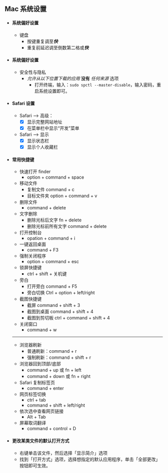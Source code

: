 ## Mac 系统设置
+ #### 系统偏好设置
    - 键盘
        * 按键重复调至***快***
        * 重复前延迟调至倒数第二格或***快***
+ #### 系统偏好设置
    - 安全性与隐私
        * *允许从以下位置下载的应用* **没有** *任何来源* 选项
            - 打开终端，输入：`sudo spctl --master-disable`，输入密码，重启系统设置即可。
+ #### Safari 设置
    * Safari --> 高级：
        - [x] 显示完整网站地址
        - [x] 在菜单栏中显示“开发”菜单
    * Safari --> 显示
        - [x] 显示状态栏
        - [x] 显示个人收藏栏
+ #### 常用快捷键
    * 快速打开 finder
        - option + command + space
    * 移动文件
        - 复制文件 command + c
        - 目标文件夹 option + command + v
    * 删除文件
        - command + delete
    * 文字删除
        - 删除光标后文字 fn + delete
        - 删除光标前所有文字 command + delete
    * 打开控制台
        - opation + command + i
    * 一键返回桌面
        - command + F3
    * 强制关闭程序
        - option + command + esc
    * 锁屏快捷键
        - ctrl + shift + 关机键
    * 旁白
        - 打开旁白
        command + F5
        - 旁白切换
        Ctrl + option + left/right
    * 截图快捷键
        - 截屏 command + shift + 3
        - 截图到桌面 command + shift + 4
        - 截图到剪切板 ctrl + command + shift + 4
    * 关闭窗口
        - command + w
    ----
    * 浏览器刷新
        - 普通刷新：command + r
        - 强制刷新：command + shift + r
    * 浏览器回到顶部/底部
        - command + up 或 fn + left
        - command + down 或 fn + right
    * Safari 复制标签页
        - command + enter
    * 网页标签切换
        - ctrl + tab
        - command + shift + left/right
    * 依次选中查看网页链接
        - Alt + Tab
    * 屏幕取词翻译
        - command + control + D
+ #### 更改某类文件的默认打开方式
    * 右键单击该文件，然后选择「显示简介」选项
    * 找到「打开方式」选项，选择想指定的默认应用程序，单击「全部更改」按钮即可生效。